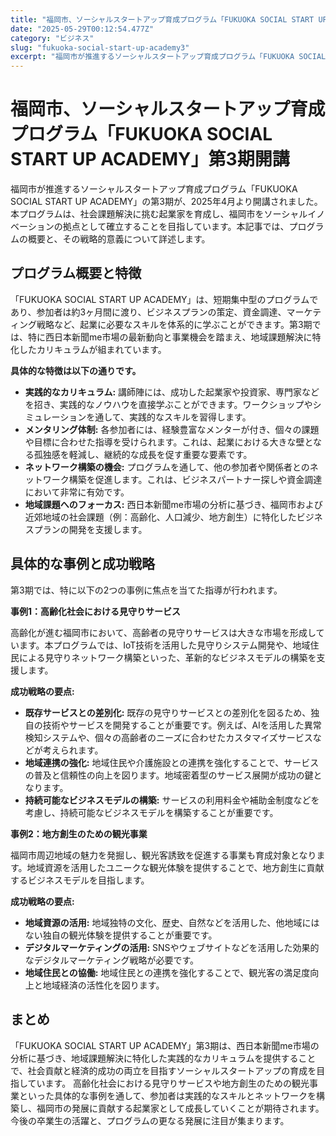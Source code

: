 ```yaml
---
title: "福岡市、ソーシャルスタートアップ育成プログラム「FUKUOKA SOCIAL START UP ACADEMY」第3期開講"
date: "2025-05-29T00:12:54.477Z"
category: "ビジネス"
slug: "fukuoka-social-start-up-academy3"
excerpt: "福岡市が推進するソーシャルスタートアップ育成プログラム「FUKUOKA SOCIAL START UP ACADEMY」の第3期が、2025年4月より開講されました。本プログラムは、社会課題解決に挑む起業家を育成し、福岡市をソーシャルイノベーションの拠点として確立することを目指しています。本記事では..."
---
```


# 福岡市、ソーシャルスタートアップ育成プログラム「FUKUOKA SOCIAL START UP ACADEMY」第3期開講

福岡市が推進するソーシャルスタートアップ育成プログラム「FUKUOKA SOCIAL START UP ACADEMY」の第3期が、2025年4月より開講されました。本プログラムは、社会課題解決に挑む起業家を育成し、福岡市をソーシャルイノベーションの拠点として確立することを目指しています。本記事では、プログラムの概要と、その戦略的意義について詳述します。


## プログラム概要と特徴

「FUKUOKA SOCIAL START UP ACADEMY」は、短期集中型のプログラムであり、参加者は約3ヶ月間に渡り、ビジネスプランの策定、資金調達、マーケティング戦略など、起業に必要なスキルを体系的に学ぶことができます。第3期では、特に西日本新聞me市場の最新動向と事業機会を踏まえ、地域課題解決に特化したカリキュラムが組まれています。

**具体的な特徴は以下の通りです。**

* **実践的なカリキュラム:** 講師陣には、成功した起業家や投資家、専門家などを招き、実践的なノウハウを直接学ぶことができます。ワークショップやシミュレーションを通して、実践的なスキルを習得します。
* **メンタリング体制:** 各参加者には、経験豊富なメンターが付き、個々の課題や目標に合わせた指導を受けられます。これは、起業における大きな壁となる孤独感を軽減し、継続的な成長を促す重要な要素です。
* **ネットワーク構築の機会:** プログラムを通して、他の参加者や関係者とのネットワーク構築を促進します。これは、ビジネスパートナー探しや資金調達において非常に有効です。
* **地域課題へのフォーカス:** 西日本新聞me市場の分析に基づき、福岡市および近郊地域の社会課題（例：高齢化、人口減少、地方創生）に特化したビジネスプランの開発を支援します。


## 具体的な事例と成功戦略

第3期では、特に以下の2つの事例に焦点を当てた指導が行われます。

**事例1：高齢化社会における見守りサービス**

高齢化が進む福岡市において、高齢者の見守りサービスは大きな市場を形成しています。本プログラムでは、IoT技術を活用した見守りシステム開発や、地域住民による見守りネットワーク構築といった、革新的なビジネスモデルの構築を支援します。

**成功戦略の要点:**

* **既存サービスとの差別化:**  既存の見守りサービスとの差別化を図るため、独自の技術やサービスを開発することが重要です。例えば、AIを活用した異常検知システムや、個々の高齢者のニーズに合わせたカスタマイズサービスなどが考えられます。
* **地域連携の強化:** 地域住民や介護施設との連携を強化することで、サービスの普及と信頼性の向上を図ります。地域密着型のサービス展開が成功の鍵となります。
* **持続可能なビジネスモデルの構築:**  サービスの利用料金や補助金制度などを考慮し、持続可能なビジネスモデルを構築することが重要です。


**事例2：地方創生のための観光事業**

福岡市周辺地域の魅力を発掘し、観光客誘致を促進する事業も育成対象となります。地域資源を活用したユニークな観光体験を提供することで、地方創生に貢献するビジネスモデルを目指します。

**成功戦略の要点:**

* **地域資源の活用:** 地域独特の文化、歴史、自然などを活用した、他地域にはない独自の観光体験を提供することが重要です。
* **デジタルマーケティングの活用:**  SNSやウェブサイトなどを活用した効果的なデジタルマーケティング戦略が必要です。
* **地域住民との協働:** 地域住民との連携を強化することで、観光客の満足度向上と地域経済の活性化を図ります。


## まとめ

「FUKUOKA SOCIAL START UP ACADEMY」第3期は、西日本新聞me市場の分析に基づき、地域課題解決に特化した実践的なカリキュラムを提供することで、社会貢献と経済的成功の両立を目指すソーシャルスタートアップの育成を目指しています。  高齢化社会における見守りサービスや地方創生のための観光事業といった具体的な事例を通して、参加者は実践的なスキルとネットワークを構築し、福岡市の発展に貢献する起業家として成長していくことが期待されます。  今後の卒業生の活躍と、プログラムの更なる発展に注目が集まります。
